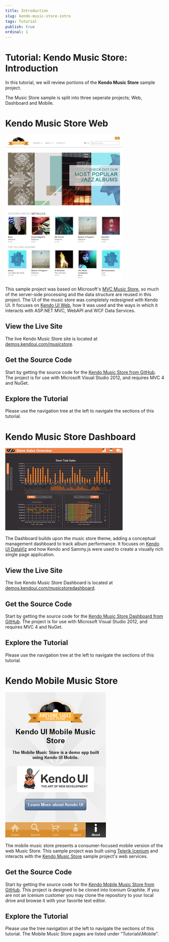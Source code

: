 ```yaml
---
title: Introduction
slug: kendo-music-store-intro
tags: Tutorial
publish: true
ordinal: 1
---
```


# Tutorial: Kendo Music Store: Introduction

In this tutorial, we will review portions of the **Kendo Music Store** sample project.

The Music Store sample is split into three seperate projects; Web, Dashboard and Mobile.

# Kendo Music Store Web

![kendo-music-store-intro-web-screenshot](images/kendo-music-store-intro-web-screenshot.png)

This sample project was based on Microsoft's [MVC Music Store](http://mvcmusicstore.codeplex.com/), so much of the
server-side processing and the data structure are reused in this project.
The UI of the music store was completely redesigned with Kendo UI.
It focuses on [Kendo UI Web](http://www.kendoui.com/web.aspx), how it was used and the ways in which it interacts with ASP.NET MVC, WebAPI and WCF Data Services.

## View the Live Site

The live Kendo Music Store site is located at [demos.kendoui.com/musicstore](http://demos.kendoui.com/musicstore).

## Get the Source Code

Start by getting the source code for the [Kendo Music Store from GitHub](https://www.github.com/telerik/kendo-music-store).
The project is for use with Microsoft Visual Studio 2012, and requires MVC 4 and NuGet.

## Explore the Tutorial

Please use the navigation tree at the left to navigate the sections of this tutorial.

# Kendo Music Store Dashboard

![kendo-music-store-intro-dashboard-screenshot](images/kendo-music-store-intro-dashboard-screenshot.png)

The Dashboard builds upon the music store theme, adding a conceptual management dashboard to track album performance.
It focuses on [Kendo UI DataViz](http://www.kendoui.com/dataviz.aspx) and how Kendo and Sammy.js were used to create a visually rich single page application.

## View the Live Site

The live Kendo Music Store Dashboard is located at [demos.kendoui.com/musicstoredashboard](http://demos.kendoui.com/musicstoredashboard).

## Get the Source Code

Start by getting the source code for the [Kendo Music Store Dashboard from GitHub](https://www.github.com/telerik/kendo-music-store-dashboard).
The project is for use with Microsoft Visual Studio 2012, and requires MVC 4 and NuGet.

## Explore the Tutorial

Please use the navigation tree at the left to navigate the sections of this tutorial.

# Kendo Mobile Music Store

![kendo-music-store-intro-mobile-screenshot](images/kendo-music-store-intro-mobile-screenshot.png)

The mobile music store presents a consumer-focused mobile version of the web Music Store.
This sample project was built using [Telerik Icenium](http://www.icenium.com/) and interacts
with the [Kendo Music Store](http://demos.kendoui.com/musicstore) sample project's web services.

## Get the Source Code

Start by getting the source code for the [Kendo Mobile Music Store from GitHub](https://www.github.com/telerik/kendo-mobile-music-store).
This project is designed to be cloned into Icenium Graphite.
If you are not an Icenium customer you may clone the repository to your local drive and browse it with your favorite text editor.

## Explore the Tutorial

Please use the tree navigation at the left to navigate the sections of this tutorial. The Mobile Music Store pages are listed under "Tutorials\Mobile". 
